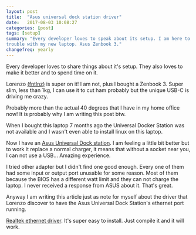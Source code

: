 ```yaml
---
layout: post
title:  "Asus universal dock station driver"
date:   2017-08-03 10:08:27
categories: [post]
tags: [setup]
summary: "Every developer loves to speak about its setup. I am here to share my
trouble with my new laptop. Asus Zenbook 3."
changefreq: yearly
---
```

Every developer loves to share things about it's setup. They also loves to make
it better and to spend time on it.

Lorenzo [(fntlnz)](https://twitter.com/fntlnz) is super on it! I am
not, plus I bought a Zenbook 3. Super slim, less than 1kg, I can use it to cut
ham probably but the unique USB-C is driving me crazy.

Probably more than the actual 40 degrees that I have in my home office now!
It is probably why I am writing this post btw.

When I bought this laptop 7 months ago the Universal Docker Station was not
available and I wasn't even able to install linux on this laptop.

Now I have an [Asus Universal Dock
station](https://www.asus.com/Laptops-Accessory/Universal-Dock/). I am feeling a
little bit better but to work it replace a normal charger, it means that without
a socket near you, I can not use a USB... Amazing experience.

I tried other adapter but I didn't find one good enough. Every one of them had
some input or output port unusable for some reason. Most of them because the
BIOS has a different watt limit and they can not charge the laptop. I never
received a response from ASUS about it. That's great.

Anyway I am writing this article just as note for myself about the driver that
Lorenzo discover to have the Asus Universal Dock Station's ethernet port
running.

[Realtek ethernet
driver](http://www.realtek.com/DOWNLOADS/downloadsView.aspx?Langid=1&PNid=13&PFid=5&Level=5&Conn=4&DownTypeID=3&GetDown=false).
It's super easy to install. Just compile it and it will work.
